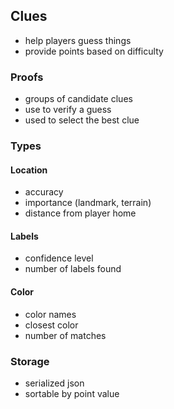 ## Clues

- help players guess things
- provide points based on difficulty

### Proofs

- groups of candidate clues
- use to verify a guess
- used to select the best clue

### Types

#### Location

- accuracy
- importance (landmark, terrain)
- distance from player home

#### Labels

- confidence level
- number of labels found

#### Color

- color names
- closest color
- number of matches

### Storage

- serialized json
- sortable by point value
